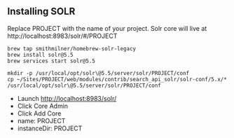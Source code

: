 ## Installing SOLR

Replace PROJECT with the name of your project. Solr core will live at http://localhost:8983/solr/#/PROJECT

```
brew tap smithmilner/homebrew-solr-legacy
brew install solr@5.5
brew services start solr@5.5

mkdir -p /usr/local/opt/solr\@5.5/server/solr/PROJECT/conf
cp ~/Sites/PROJECT/web/modules/contrib/search_api_solr/solr-conf/5.x/* /usr/local/opt/solr\@5.5/server/solr/PROJECT/conf
```

- Launch [http://localhost:8983/solr/](http://localhost:8983/solr/)
- Click Core Admin
- Click Add Core
- name: PROJECT
- instanceDir: PROJECT
